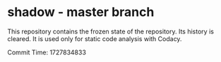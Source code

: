 # shadow - master branch

This repository contains the frozen state of the repository.
Its history is cleared. It is used only for static code
analysis with Codacy.

Commit Time: 1727834833